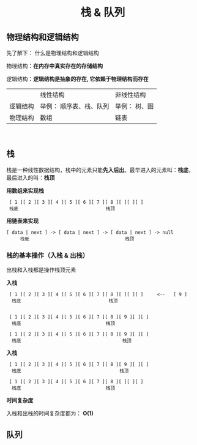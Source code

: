 <h1 style="text-align: center">栈 & 队列</h1>


## 物理结构和逻辑结构
先了解下： 什么是物理结构和逻辑结构

物理结构：**在内存中真实存在的存储结构**

逻辑结构：**逻辑结构是抽象的存在, 它依赖于物理结构而存在**
<table>
    <tr>
        <td>
        </td>
        <td>
            线性结构
        </td>
        <td>
            非线性结构
        </td>
    </tr>
    <tr>
        <td>
            逻辑结构
        </td>
        <td>
            举例：
            顺序表、栈、队列
        </td>
        <td>
            举例：
            树、图
        </td>
    </tr>
    <tr>
        <td>
            物理结构
        </td>
        <td>
            数组
        </td>
        <td>
            链表
        </td>
   </tr>
</table>
<br>

## 栈
栈是一种线性数据结构，栈中的元素只能**先入后出**。最早进入的元素叫：**栈底**， 最后进入的叫：**栈顶**


**用数组来实现栈**
```
 [ 1 ][ 2 ][ 3 ][ 4 ][ 5 ][ 6 ][ 7 ][ 8 ][ ][ ][ ]
 栈底                                栈顶
```

**用链表来实现**
```
[ data | next ] -> [ data | next ] -> [ data | next ] -> null
     栈低                                   栈顶
```

### 栈的基本操作（入栈 & 出栈）
出栈和入栈都是操作栈顶元素

**入栈**
```
 [ 1 ][ 2 ][ 3 ][ 4 ][ 5 ][ 6 ][ 7 ][ 8 ][ ][ ][ ]     <--   [ 9 ]
  栈底                                栈顶


 [ 1 ][ 2 ][ 3 ][ 4 ][ 5 ][ 6 ][ 7 ][ 8 ][ 9 ][ ][ ]    
  栈底                               栈顶

 [ 1 ][ 2 ][ 3 ][ 4 ][ 5 ][ 6 ][ 7 ][ 8 ][ 9 ][ ][ ]
  栈底                                     栈顶
```

**入栈**
```
 [ 1 ][ 2 ][ 3 ][ 4 ][ 5 ][ 6 ][ 7 ][ 8 ][ 9 ][ ][ ]
  栈底                                    栈顶

 [ 1 ][ 2 ][ 3 ][ 4 ][ 5 ][ 6 ][ 7 ][ 8 ][ ][ ][ ]
  栈底                               栈顶
```

**时间复杂度**

入栈和出栈的时间复杂度都为： **O(1)**


## 队列





